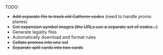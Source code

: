 TODO:

 - ~~Add separate file to track old Gatherer codes~~ (need to handle promo planes)
 - ~~Get expansion symbol images (the URLs use a separate set of codes...)~~
 - Generate legality files
 - Automatically download and format rules
 - ~~Collate promos into one set~~
 - ~~Separate split cards into two cards~~
